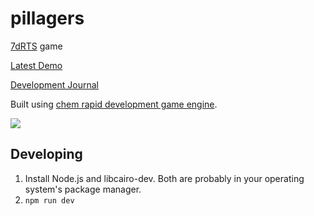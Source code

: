 # pillagers

[7dRTS](http://www.ludumdare.com/compo/2013/07/05/minild-44-announcement/) game

[Latest Demo](http://s3.amazonaws.com/superjoe/temp/pillagers/index.html)

[Development Journal](http://andrewkelley.me/post/pillagers-7drts-game-dev-journal.html)

Built using [chem rapid development game engine](https://github.com/superjoe30/chem/).

![](http://i.imgur.com/MVwDAeq.png)

## Developing

 1. Install Node.js and libcairo-dev. Both are probably in your
    operating system's package manager.
 2. `npm run dev`

